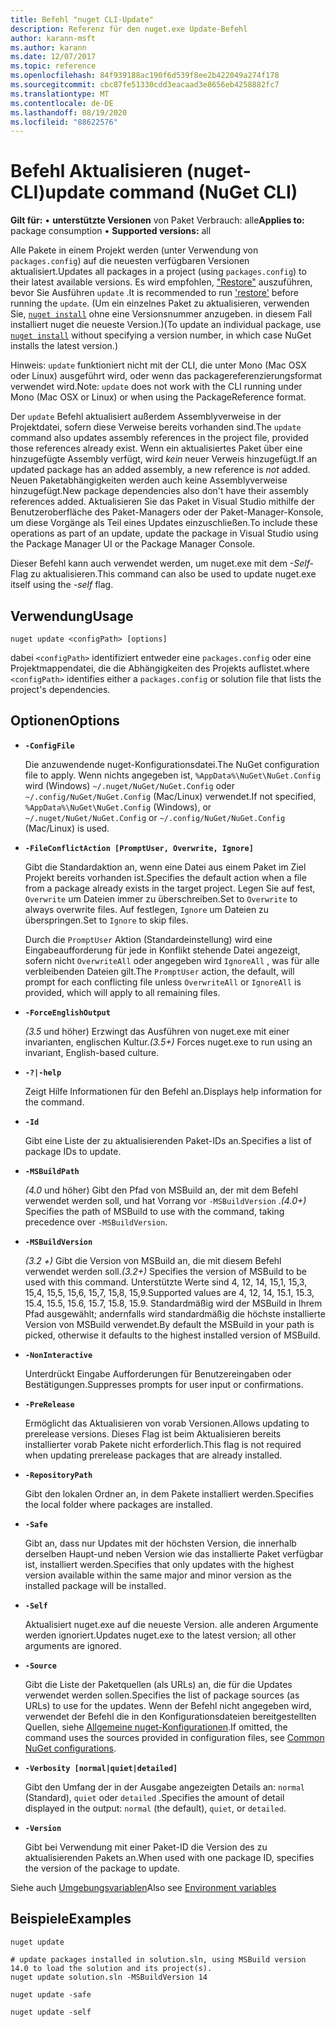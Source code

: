 ```yaml
---
title: Befehl "nuget CLI-Update"
description: Referenz für den nuget.exe Update-Befehl
author: karann-msft
ms.author: karann
ms.date: 12/07/2017
ms.topic: reference
ms.openlocfilehash: 84f939188ac190f6d539f8ee2b422049a274f178
ms.sourcegitcommit: cbc87fe51330cdd3eacaad3e8656eb4258882fc7
ms.translationtype: MT
ms.contentlocale: de-DE
ms.lasthandoff: 08/19/2020
ms.locfileid: "88622576"
---
```

# <a name="update-command-nuget-cli"></a><span data-ttu-id="651de-103">Befehl Aktualisieren (nuget-CLI)</span><span class="sxs-lookup"><span data-stu-id="651de-103">update command (NuGet CLI)</span></span>

<span data-ttu-id="651de-104">**Gilt für:** &bullet; **unterstützte Versionen** von Paket Verbrauch: alle</span><span class="sxs-lookup"><span data-stu-id="651de-104">**Applies to:** package consumption &bullet; **Supported versions:** all</span></span>

<span data-ttu-id="651de-105">Alle Pakete in einem Projekt werden (unter Verwendung von `packages.config`) auf die neuesten verfügbaren Versionen aktualisiert.</span><span class="sxs-lookup"><span data-stu-id="651de-105">Updates all packages in a project (using `packages.config`) to their latest available versions.</span></span> <span data-ttu-id="651de-106">Es wird empfohlen, ["Restore"](cli-ref-restore.md) auszuführen, bevor Sie Ausführen `update` .</span><span class="sxs-lookup"><span data-stu-id="651de-106">It is recommended to run ['restore'](cli-ref-restore.md) before running the `update`.</span></span> <span data-ttu-id="651de-107">(Um ein einzelnes Paket zu aktualisieren, verwenden Sie, [`nuget install`](cli-ref-install.md) ohne eine Versionsnummer anzugeben. in diesem Fall installiert nuget die neueste Version.)</span><span class="sxs-lookup"><span data-stu-id="651de-107">(To update an individual package, use [`nuget install`](cli-ref-install.md) without specifying a version number, in which case NuGet installs the latest version.)</span></span>

<span data-ttu-id="651de-108">Hinweis: `update` funktioniert nicht mit der CLI, die unter Mono (Mac OSX oder Linux) ausgeführt wird, oder wenn das packagereferenzierungsformat verwendet wird.</span><span class="sxs-lookup"><span data-stu-id="651de-108">Note: `update` does not work with the CLI running under Mono (Mac OSX or Linux) or when using the PackageReference format.</span></span>

<span data-ttu-id="651de-109">Der `update` Befehl aktualisiert außerdem Assemblyverweise in der Projektdatei, sofern diese Verweise bereits vorhanden sind.</span><span class="sxs-lookup"><span data-stu-id="651de-109">The `update` command also updates assembly references in the project file, provided those references already exist.</span></span> <span data-ttu-id="651de-110">Wenn ein aktualisiertes Paket über eine hinzugefügte Assembly verfügt, wird *kein* neuer Verweis hinzugefügt.</span><span class="sxs-lookup"><span data-stu-id="651de-110">If an updated package has an added assembly, a new reference is *not* added.</span></span> <span data-ttu-id="651de-111">Neuen Paketabhängigkeiten werden auch keine Assemblyverweise hinzugefügt.</span><span class="sxs-lookup"><span data-stu-id="651de-111">New package dependencies also don't have their assembly references added.</span></span> <span data-ttu-id="651de-112">Aktualisieren Sie das Paket in Visual Studio mithilfe der Benutzeroberfläche des Paket-Managers oder der Paket-Manager-Konsole, um diese Vorgänge als Teil eines Updates einzuschließen.</span><span class="sxs-lookup"><span data-stu-id="651de-112">To include these operations as part of an update, update the package in Visual Studio using the Package Manager UI or the Package Manager Console.</span></span>

<span data-ttu-id="651de-113">Dieser Befehl kann auch verwendet werden, um nuget.exe mit dem *-Self-* Flag zu aktualisieren.</span><span class="sxs-lookup"><span data-stu-id="651de-113">This command can also be used to update nuget.exe itself using the *-self* flag.</span></span>

## <a name="usage"></a><span data-ttu-id="651de-114">Verwendung</span><span class="sxs-lookup"><span data-stu-id="651de-114">Usage</span></span>

```cli
nuget update <configPath> [options]
```

<span data-ttu-id="651de-115">dabei `<configPath>` identifiziert entweder eine `packages.config` oder eine Projektmappendatei, die die Abhängigkeiten des Projekts auflistet.</span><span class="sxs-lookup"><span data-stu-id="651de-115">where `<configPath>` identifies either a `packages.config` or solution file that lists the project's dependencies.</span></span>

## <a name="options"></a><span data-ttu-id="651de-116">Optionen</span><span class="sxs-lookup"><span data-stu-id="651de-116">Options</span></span>

- **`-ConfigFile`**

  <span data-ttu-id="651de-117">Die anzuwendende nuget-Konfigurationsdatei.</span><span class="sxs-lookup"><span data-stu-id="651de-117">The NuGet configuration file to apply.</span></span> <span data-ttu-id="651de-118">Wenn nichts angegeben ist, `%AppData%\NuGet\NuGet.Config` wird (Windows) `~/.nuget/NuGet/NuGet.Config` oder `~/.config/NuGet/NuGet.Config` (Mac/Linux) verwendet.</span><span class="sxs-lookup"><span data-stu-id="651de-118">If not specified, `%AppData%\NuGet\NuGet.Config` (Windows), or `~/.nuget/NuGet/NuGet.Config` or `~/.config/NuGet/NuGet.Config` (Mac/Linux) is used.</span></span>

- **`-FileConflictAction [PromptUser, Overwrite, Ignore]`**

  <span data-ttu-id="651de-119">Gibt die Standardaktion an, wenn eine Datei aus einem Paket im Ziel Projekt bereits vorhanden ist.</span><span class="sxs-lookup"><span data-stu-id="651de-119">Specifies the default action when a file from a package already exists in the target project.</span></span> <span data-ttu-id="651de-120">Legen Sie auf fest, `Overwrite` um Dateien immer zu überschreiben.</span><span class="sxs-lookup"><span data-stu-id="651de-120">Set to `Overwrite` to always overwrite files.</span></span> <span data-ttu-id="651de-121">Auf festlegen, `Ignore` um Dateien zu überspringen.</span><span class="sxs-lookup"><span data-stu-id="651de-121">Set to `Ignore` to skip files.</span></span>

  <span data-ttu-id="651de-122">Durch die `PromptUser` Aktion (Standardeinstellung) wird eine Eingabeaufforderung für jede in Konflikt stehende Datei angezeigt, sofern nicht `OverwriteAll` oder angegeben wird `IgnoreAll` , was für alle verbleibenden Dateien gilt.</span><span class="sxs-lookup"><span data-stu-id="651de-122">The `PromptUser` action, the default, will prompt for each conflicting file unless `OverwriteAll` or `IgnoreAll` is provided, which will apply to all remaining files.</span></span>

- **`-ForceEnglishOutput`**

  <span data-ttu-id="651de-123">*(3.5* und höher) Erzwingt das Ausführen von nuget.exe mit einer invarianten, englischen Kultur.</span><span class="sxs-lookup"><span data-stu-id="651de-123">*(3.5+)* Forces nuget.exe to run using an invariant, English-based culture.</span></span>

- **`-?|-help`**

  <span data-ttu-id="651de-124">Zeigt Hilfe Informationen für den Befehl an.</span><span class="sxs-lookup"><span data-stu-id="651de-124">Displays help information for the command.</span></span>

- **`-Id`**

  <span data-ttu-id="651de-125">Gibt eine Liste der zu aktualisierenden Paket-IDs an.</span><span class="sxs-lookup"><span data-stu-id="651de-125">Specifies a list of package IDs to update.</span></span>

- **`-MSBuildPath`**

  <span data-ttu-id="651de-126">*(4.0* und höher) Gibt den Pfad von MSBuild an, der mit dem Befehl verwendet werden soll, und hat Vorrang vor `-MSBuildVersion` .</span><span class="sxs-lookup"><span data-stu-id="651de-126">*(4.0+)* Specifies the path of MSBuild to use with the command, taking precedence over `-MSBuildVersion`.</span></span>

- **`-MSBuildVersion`**

  <span data-ttu-id="651de-127">*(3.2 +)* Gibt die Version von MSBuild an, die mit diesem Befehl verwendet werden soll.</span><span class="sxs-lookup"><span data-stu-id="651de-127">*(3.2+)* Specifies the version of MSBuild to be used with this command.</span></span> <span data-ttu-id="651de-128">Unterstützte Werte sind 4, 12, 14, 15,1, 15,3, 15,4, 15,5, 15,6, 15,7, 15,8, 15,9.</span><span class="sxs-lookup"><span data-stu-id="651de-128">Supported values are 4, 12, 14, 15.1, 15.3, 15.4, 15.5, 15.6, 15.7, 15.8, 15.9.</span></span> <span data-ttu-id="651de-129">Standardmäßig wird der MSBuild in Ihrem Pfad ausgewählt; andernfalls wird standardmäßig die höchste installierte Version von MSBuild verwendet.</span><span class="sxs-lookup"><span data-stu-id="651de-129">By default the MSBuild in your path is picked, otherwise it defaults to the highest installed version of MSBuild.</span></span>

- **`-NonInteractive`**

  <span data-ttu-id="651de-130">Unterdrückt Eingabe Aufforderungen für Benutzereingaben oder Bestätigungen.</span><span class="sxs-lookup"><span data-stu-id="651de-130">Suppresses prompts for user input or confirmations.</span></span>

- **`-PreRelease`**

  <span data-ttu-id="651de-131">Ermöglicht das Aktualisieren von vorab Versionen.</span><span class="sxs-lookup"><span data-stu-id="651de-131">Allows updating to prerelease versions.</span></span> <span data-ttu-id="651de-132">Dieses Flag ist beim Aktualisieren bereits installierter vorab Pakete nicht erforderlich.</span><span class="sxs-lookup"><span data-stu-id="651de-132">This flag is not required when updating prerelease packages that are already installed.</span></span>

- **`-RepositoryPath`**

  <span data-ttu-id="651de-133">Gibt den lokalen Ordner an, in dem Pakete installiert werden.</span><span class="sxs-lookup"><span data-stu-id="651de-133">Specifies the local folder where packages are installed.</span></span>

- **`-Safe`**

  <span data-ttu-id="651de-134">Gibt an, dass nur Updates mit der höchsten Version, die innerhalb derselben Haupt-und neben Version wie das installierte Paket verfügbar ist, installiert werden.</span><span class="sxs-lookup"><span data-stu-id="651de-134">Specifies that only updates with the highest version available within the same major and minor version as the installed package will be installed.</span></span>

- **`-Self`**

  <span data-ttu-id="651de-135">Aktualisiert nuget.exe auf die neueste Version. alle anderen Argumente werden ignoriert.</span><span class="sxs-lookup"><span data-stu-id="651de-135">Updates nuget.exe to the latest version; all other arguments are ignored.</span></span>

- **`-Source`**

  <span data-ttu-id="651de-136">Gibt die Liste der Paketquellen (als URLs) an, die für die Updates verwendet werden sollen.</span><span class="sxs-lookup"><span data-stu-id="651de-136">Specifies the list of package sources (as URLs) to use for the updates.</span></span> <span data-ttu-id="651de-137">Wenn der Befehl nicht angegeben wird, verwendet der Befehl die in den Konfigurationsdateien bereitgestellten Quellen, siehe [Allgemeine nuget-Konfigurationen](../../consume-packages/configuring-nuget-behavior.md).</span><span class="sxs-lookup"><span data-stu-id="651de-137">If omitted, the command uses the sources provided in configuration files, see [Common NuGet configurations](../../consume-packages/configuring-nuget-behavior.md).</span></span>

- **`-Verbosity [normal|quiet|detailed]`**

  <span data-ttu-id="651de-138">Gibt den Umfang der in der Ausgabe angezeigten Details an: `normal` (Standard), `quiet` oder `detailed` .</span><span class="sxs-lookup"><span data-stu-id="651de-138">Specifies the amount of detail displayed in the output: `normal` (the default), `quiet`, or `detailed`.</span></span>

- **`-Version`**

  <span data-ttu-id="651de-139">Gibt bei Verwendung mit einer Paket-ID die Version des zu aktualisierenden Pakets an.</span><span class="sxs-lookup"><span data-stu-id="651de-139">When used with one package ID, specifies the version of the package to update.</span></span>

<span data-ttu-id="651de-140">Siehe auch [Umgebungsvariablen](cli-ref-environment-variables.md)</span><span class="sxs-lookup"><span data-stu-id="651de-140">Also see [Environment variables](cli-ref-environment-variables.md)</span></span>

## <a name="examples"></a><span data-ttu-id="651de-141">Beispiele</span><span class="sxs-lookup"><span data-stu-id="651de-141">Examples</span></span>

```cli
nuget update

# update packages installed in solution.sln, using MSBuild version 14.0 to load the solution and its project(s).
nuget update solution.sln -MSBuildVersion 14

nuget update -safe

nuget update -self
```
